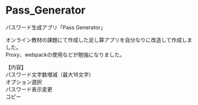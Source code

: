 # Pass_Generator  
  
パスワード生成アプリ「Pass Generator」  
  
オンライン教材の課題にて作成した足し算アプリを自分なりに改造して作成しました。  
Proxy、webpackの使用などが勉強になりました。  
  
【内容】  
パスワード文字数増減（最大16文字）  
オプション選択  
パスワード表示変更  
コピー  
